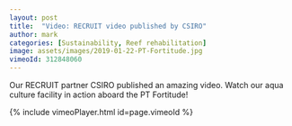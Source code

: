 ```yaml
---
layout: post
title:  "Video: RECRUIT video published by CSIRO"
author: mark
categories: [Sustainability, Reef rehabilitation]
image: assets/images/2019-01-22-PT-Fortitude.jpg
vimeoId: 312848060
---
```

Our RECRUIT partner CSIRO published an amazing video. Watch our aqua culture facility in action aboard the PT Fortitude!

{% include vimeoPlayer.html id=page.vimeoId %}